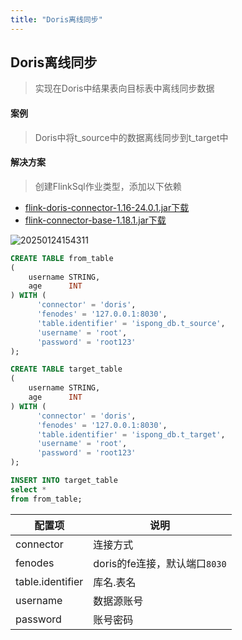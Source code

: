 ```yaml
---
title: "Doris离线同步"
---
```


## Doris离线同步

> 实现在Doris中结果表向目标表中离线同步数据

#### 案例

> Doris中将t_source中的数据离线同步到t_target中

#### 解决方案

> 创建FlinkSql作业类型，添加以下依赖

- [flink-doris-connector-1.16-24.0.1.jar下载](https://repo1.maven.org/maven2/org/apache/doris/flink-doris-connector-1.16/24.0.1/flink-doris-connector-1.16-24.0.1.jar)
- [flink-connector-base-1.18.1.jar下载](https://repo1.maven.org/maven2/org/apache/flink/flink-connector-base/1.18.1/flink-connector-base-1.18.1.jar)

![20250124154311](https://img.isxcode.com/picgo/20250124154311.png)

```sql
CREATE TABLE from_table
(
    username STRING,
    age      INT
) WITH (
      'connector' = 'doris',
      'fenodes' = '127.0.0.1:8030',
      'table.identifier' = 'ispong_db.t_source',
      'username' = 'root',
      'password' = 'root123'
);

CREATE TABLE target_table
(
    username STRING,
    age      INT
) WITH (
      'connector' = 'doris',
      'fenodes' = '127.0.0.1:8030',
      'table.identifier' = 'ispong_db.t_target',
      'username' = 'root',
      'password' = 'root123'
);

INSERT INTO target_table
select *
from from_table;
```

| 配置项              | 说明                    |
|------------------|-----------------------|
| connector        | 连接方式                  |
| fenodes          | doris的fe连接，默认端口`8030` |
| table.identifier | 库名.表名                 |
| username         | 数据源账号                 |
| password         | 账号密码                  |